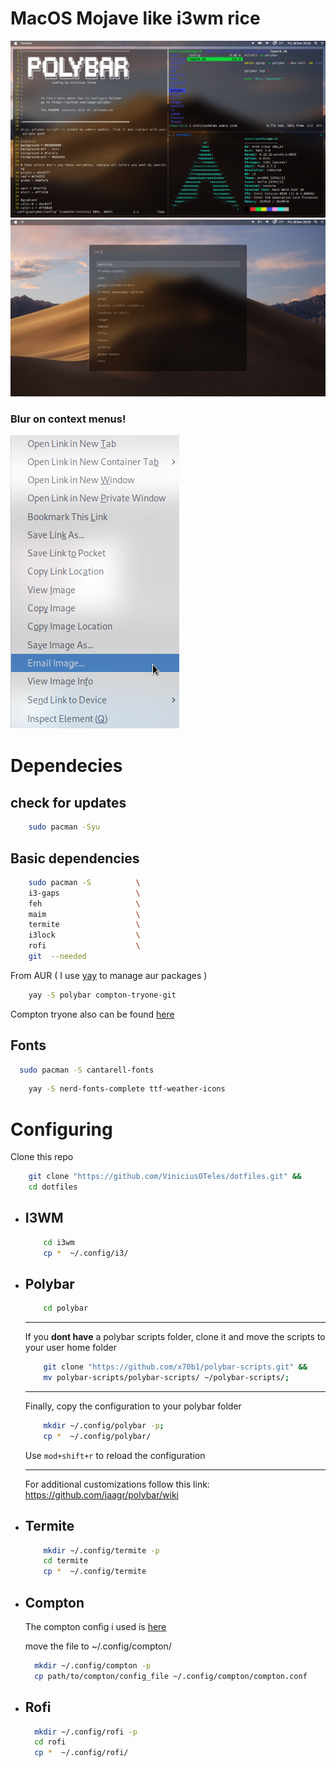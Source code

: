 # MacOS Mojave like i3wm rice

![i3](/assets/ss1.png)
![rofi](/assets/ss2.png)

### Blur on context menus!

![context-menu](/assets/ss3.png)


# Dependecies
## check for updates
~~~ sh
    sudo pacman -Syu
~~~
## Basic dependencies

~~~ sh
    sudo pacman -S          \ 
    i3-gaps                 \ 
    feh                     \ 
    maim                    \ 
    termite                 \ 
    i3lock                  \ 
    rofi                    \ 
    git  --needed
~~~




From AUR ( I use [yay](https://github.com/Jguer/yay) to manage aur packages )
~~~ sh
    yay -S polybar compton-tryone-git
~~~
Compton tryone also can be found [here](https://github.com/tryone144/compton)


## Fonts
~~~sh
  sudo pacman -S cantarell-fonts
~~~ 

~~~ sh
    yay -S nerd-fonts-complete ttf-weather-icons
~~~


# Configuring
Clone this repo
~~~ sh
    git clone "https://github.com/ViniciusOTeles/dotfiles.git" &&
    cd dotfiles
~~~

+ ##  I3WM
    ~~~ sh
        cd i3wm
        cp *  ~/.config/i3/
    ~~~
+ ## Polybar
    ~~~ sh
        cd polybar
    ~~~
    ---
    If you <b>dont have</b> a polybar scripts folder, clone it and move the scripts to your user home folder
    ~~~ sh
        git clone "https://github.com/x70b1/polybar-scripts.git" &&
        mv polybar-scripts/polybar-scripts/ ~/polybar-scripts/;
    ~~~
    ---
    Finally, copy the configuration to your polybar folder
    ~~~ sh
        mkdir ~/.config/polybar -p;
        cp *  ~/.config/polybar/
    ~~~
    Use `mod+shift+r` to reload the configuration

    ---
    For additional customizations follow this link: https://github.com/jaagr/polybar/wiki

+ ## Termite
    ~~~ sh
        mkdir ~/.config/termite -p
        cd termite
        cp *  ~/.config/termite 
    ~~~

+  ## Compton
    The compton config i used is [here](https://gitlab.riksolo.com/riksolo/dotfiles/blob/master/.config/compton.conf)

    move the file to ~/.config/compton/

    ~~~sh
      mkdir ~/.config/compton -p
      cp path/to/compton/config_file ~/.config/compton/compton.conf
    ~~~
+ ## Rofi
    ~~~sh
      mkdir ~/.config/rofi -p
      cd rofi
      cp *  ~/.config/rofi/
    ~~~